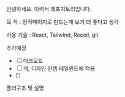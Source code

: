 안녕하세요. 이력서 레포지토리입니다.

목    적 : 정적페이지로 만드는게 보기 더 좋다고 생각 

사용 기술 : React, Tailwind, Recoil, git

추가예정 
- [ ] 다크모드
- [ ] 색, 디자인 컨셉 테일윈드에 적용
- [ ] 

폴더구조 및 설명
